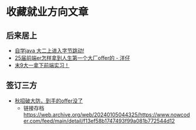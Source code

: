 # 收藏就业方向文章

## 后来居上
- [自学java 大二上进入字节跳动!](https://web.archive.org/web/20231221103407/https://www.nowcoder.com/discuss/562068007959191552)
- [25届前端er怎样拿到人生第一个大厂offer的 - 洋仔](https://web.archive.org/web/20231225071815/https://www.nowcoder.com/discuss/505405027100418048)
- [末9大一拿下前端实习！](https://web.archive.org/web/20231225071800/https://www.nowcoder.com/feed/main/detail/1b766afa6088477e91a3dcb915d9d5a1)


## 签订三方
- [秋招破大防，到手的offer没了](https://www.nowcoder.com/feed/main/detail/f13ef58b1747493f99a081b772544d12)
  - 链接存档 https://web.archive.org/web/20240105044325/https://www.nowcoder.com/feed/main/detail/f13ef58b1747493f99a081b772544d12

  
